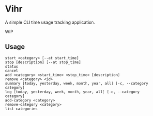 # Vihr

A simple CLI time usage tracking application.

WIP

## Usage

```
start <category> [--at start_time]
stop [description] [--at stop_time]
status
cancel
add <category> <start_time> <stop_time> [description]
remove <category> <id>
summary [today, yesterday, week, month, year, all] [-c, --category category]
log [today, yesterday, week, month, year, all] [-c, --category category]
add-category <category>
remove-category <category>
list-categories
```

